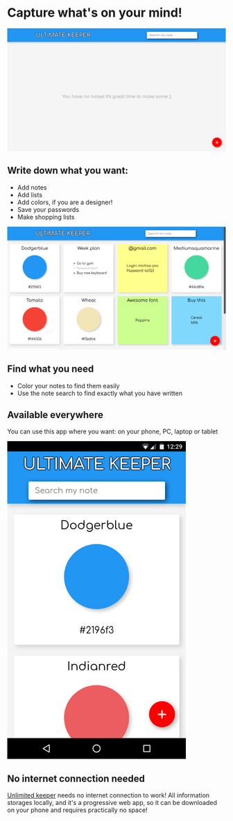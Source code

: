# Capture what's on your mind!

![No notes](https://github.com/michas-yoo/Keeper/blob/master/img/No_notes.png?raw=true)

## Write down what you want:
- Add notes
- Add lists
- Add colors, if you are a designer!
- Save your passwords
- Make shopping lists

![Keeper screenshot](https://github.com/michas-yoo/Keeper/blob/master/img/Main.png?raw=true)

## Find what you need
- Color your notes to find them easily
- Use the note search to find exactly what you have written

## Available everywhere
You can use this app where you want: on your phone, PC, laptop or tablet

![Keeper mobile screenshot](https://github.com/michas-yoo/Keeper/blob/master/img/Mobile.png?raw=true)

## No internet connection needed
[Unlimited keeper](https://michas-yoo.github.io/Keeper/) needs no internet connection to work! All information storages locally, and it's a progressive web app, so it can be downloaded on your phone and requires practically no space!
